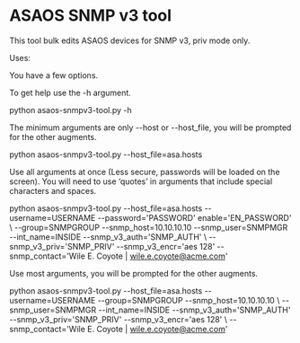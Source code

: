 ASAOS SNMP v3 tool
=====

This tool bulk edits ASAOS devices for SNMP v3, priv mode only.

Uses:

You have a few options.

To get help use the -h argument.

python asaos-snmpv3-tool.py -h

The minimum arguments are only --host or --host_file, you will be prompted for the other augments.

python asaos-snmpv3-tool.py --host_file=asa.hosts

Use all arguments at once (Less secure, passwords will be loaded on the screen). You will need to use ‘quotes’ in arguments that include special characters and spaces.

python asaos-snmpv3-tool.py --host_file=asa.hosts --username=USERNAME --password='PASSWORD' enable='EN_PASSWORD' \ --group=SNMPGROUP --snmp_host=10.10.10.10 --snmp_user=SNMPMGR --int_name=INSIDE --snmp_v3_auth='SNMP_AUTH' \       --snmp_v3_priv='SNMP_PRIV' --snmp_v3_encr='aes 128'  --snmp_contact='Wile E. Coyote | wile.e.coyote@acme.com'

Use most arguments, you will be prompted for the other augments.

python asaos-snmpv3-tool.py --host_file=asa.hosts --username=USERNAME --group=SNMPGROUP --snmp_host=10.10.10.10 \ --snmp_user=SNMPMGR --int_name=INSIDE --snmp_v3_auth='SNMP_AUTH' --snmp_v3_priv='SNMP_PRIV' --snmp_v3_encr='aes 128' \ --snmp_contact='Wile E. Coyote | wile.e.coyote@acme.com'
